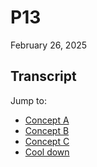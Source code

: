 # P13

February 26, 2025

## Transcript

Jump to:
- [Concept A](#concept-a)
- [Concept B](#concept-b)
- [Concept C](#concept-c)
- [Cool down](#cool-down)
